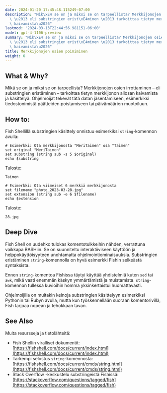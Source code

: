 ```yaml
---
date: 2024-01-20 17:45:48.115249-07:00
description: "Mik\xE4 se on ja miksi se on tarpeellista? Merkkijonojen osien irrottaminen\
  \ \u2013 eli substringien erist\xE4minen \u2013 tarkoittaa tietyn merkkijonon aliosan\
  \ kaivamista\u2026"
lastmod: '2024-03-13T22:44:56.981151-06:00'
model: gpt-4-1106-preview
summary: "Mik\xE4 se on ja miksi se on tarpeellista? Merkkijonojen osien irrottaminen\
  \ \u2013 eli substringien erist\xE4minen \u2013 tarkoittaa tietyn merkkijonon aliosan\
  \ kaivamista\u2026"
title: Merkkijonojen osien poimiminen
weight: 6
---
```


## What & Why?
Mikä se on ja miksi se on tarpeellista? Merkkijonojen osien irrottaminen – eli substringien eristäminen – tarkoittaa tietyn merkkijonon aliosan kaivamista ja käsittelyä. Ohjelmoijat tekevät tätä datan jäsentämiseen, esimerkiksi tiedostonimistä päätteiden poistamiseen tai päivämäärien muotoiluun.

## How to:
Fish Shellillä substringien käsittely onnistuu esimerkiksi `string`-komennon avulla:

```Fish Shell
# Esimerkki: Ota merkkijonosta "MeriTaimen" osa "Taimen"
set original "MeriTaimen"
set substring (string sub -s 5 $original)
echo $substring
```
Tuloste:
```
Taimen
```

```Fish Shell
# Esimerkki: Ota viimeiset 6 merkkiä merkkijonosta
set filename "photo_2023-03-28.jpg"
set extension (string sub -e 6 $filename)
echo $extension
```
Tuloste:
```
28.jpg
```

## Deep Dive
Fish Shell on uudehko tulokas komentotulkkeihin nähden, verrattuna vaikkapa BASHiin. Se on suunniteltu interaktiiviseen käyttöön ja helppokäyttöisyyteen unohtamatta ohjelmointiominaisuuksia. Substringien eristäminen `string`-komennolla on hyvä esimerkki Fishin selkeästä syntaksista.

Ennen `string`-komentoa Fishissa täytyi käyttää yhdistelmiä kuten `sed` tai `awk`, mikä vaati enemmän käskyn ymmärtämistä ja muistamista. `string`-komennon tullessa kuvioihin homma yksinkertaistui huomattavasti.

Ohjelmoijilla on muitakin keinoja substringien käsittelyyn esimerkiksi Pythonin tai Rubyn avulla, mutta kun työskennellään suoraan komentorivillä, Fish tarjoaa nopean ja tehokkaan tavan.

## See Also
Muita resursseja ja tietolähteitä:

- Fish Shellin viralliset dokumentit: [https://fishshell.com/docs/current/index.html](https://fishshell.com/docs/current/index.html)
- Tarkempi selostus `string`-komennosta: [https://fishshell.com/docs/current/cmds/string.html](https://fishshell.com/docs/current/cmds/string.html)
- Stack Overflow -keskustelu substringeistä Fishissä: [https://stackoverflow.com/questions/tagged/fish](https://stackoverflow.com/questions/tagged/fish)
